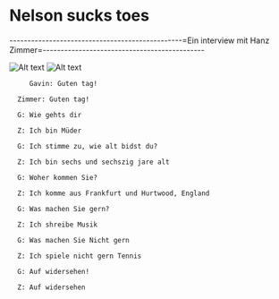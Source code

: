 # Nelson sucks toes 
------------------------------------------------=Ein interview mit Hanz Zimmer=---------------------------------------------

![Alt text](https://github.com/nelsonsuckstoes/nelsonsuckstoes.github.io/blob/main/image.png) ![Alt text](https://github.com/nelsonsuckstoes/nelsonsuckstoes.github.io/blob/main/e.jpg)


         Gavin: Guten tag!
      
      Zimmer: Guten tag!
      
      G: Wie gehts dir
      
      Z: Ich bin Müder
      
      G: Ich stimme zu, wie alt bidst du?
      
      Z: Ich bin sechs und sechszig jare alt
      
      G: Woher kommen Sie?
      
      Z: Ich komme aus Frankfurt und Hurtwood, England
      
      G: Was machen Sie gern?
      
      Z: Ich shreibe Musik 
      
      G: Was machen Sie Nicht gern
      
      Z: Ich spiele nicht gern Tennis
      
      G: Auf widersehen!
      
      Z: Auf widersehen
